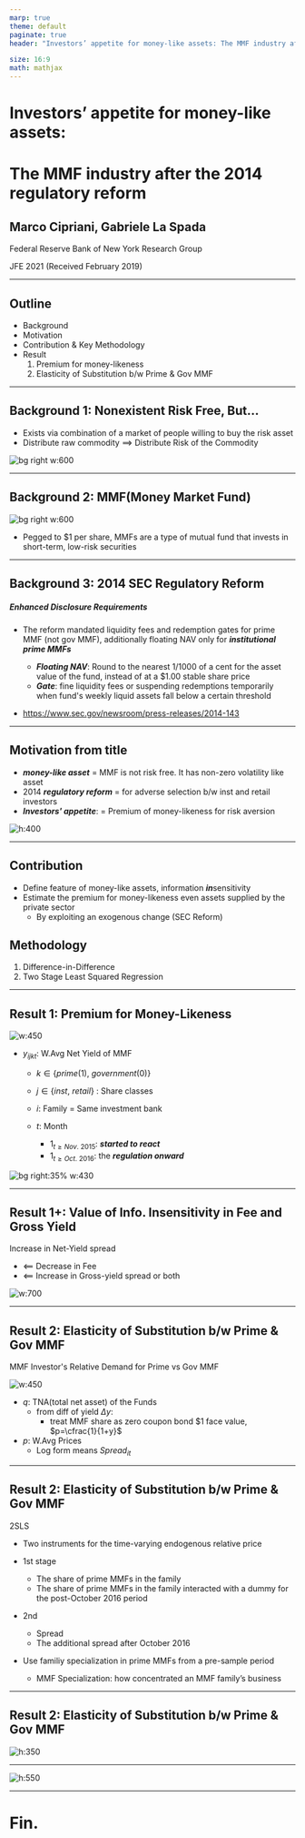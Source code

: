 ```yaml
---
marp: true
theme: default
paginate: true
header: "Investors’ appetite for money-like assets: The MMF industry after the 2014 regulatory reform"

size: 16:9
math: mathjax
---
```


# Investors’ appetite for money-like assets:

# The MMF industry after the 2014 regulatory reform

## Marco Cipriani, Gabriele La Spada

Federal Reserve Bank of New York Research Group

JFE 2021 (Received February 2019)

---

## Outline

- Background
- Motivation
- Contribution & Key Methodology
- Result
  1. Premium for money-likeness
  2. Elasticity of Substitution b/w Prime & Gov MMF

<!-- - Methodology
- Data (skip)
- Results -->


---

## Background 1: Nonexistent Risk Free, But...

- Exists via combination of a market of people willing to buy the risk asset
- Distribute raw commodity $\implies$ Distribute Risk of the Commodity 

![bg right w:600](resource/image-1.png)


<!-- By "Money without boundaries: How Blockchain Will Facilitate the Decentralization of Money" by Thomas J. Anderson, Piliar 2 - The Credit Theory of Money, 2021 -->

---

## Background 2: MMF(Money Market Fund)

![bg right w:600](resource/image.png)

- Pegged to $1 per share, MMFs are a type of mutual fund that invests in short-term, low-risk securities

---

## Background 3: 2014 SEC Regulatory Reform

##### Enhanced Disclosure Requirements


- The reform mandated liquidity fees and redemption gates for prime MMF (not gov MMF), additionally floating NAV only for ***institutional prime MMFs***
  - ***Floating NAV***: Round to the nearest 1/1000 of a cent for the asset value of the fund, instead of at a $1.00 stable share price
  - ***Gate***: fine liquidity fees or suspending redemptions temporarily when fund's weekly liquid assets fall below a certain threshold

- https://www.sec.gov/newsroom/press-releases/2014-143

---

## Motivation from title

- ***money-like asset*** = MMF is not risk free. It has non-zero volatility like asset
- 2014 ***regulatory reform*** = for adverse selection b/w inst and retail investors
- ***Investors' appetite***:  = Premium of money-likeness for risk aversion

![h:400](image.png)

---

## Contribution

- Define feature of money-like assets, information ***in***sensitivity
- Estimate the premium for money-likeness even assets supplied by the private sector
  - By exploiting an exogenous change (SEC Reform)

## Methodology 
1. Difference-in-Difference
2. Two Stage Least Squared Regression

---

## Result 1: Premium for Money-Likeness

![ w:450](image-1.png)


- $y_{ijkt}$: W.Avg Net Yield of MMF
  - $k \in \{prime(1), \ government(0) \}$

  - $j \in \{inst, \ retail\}$ : Share classes

  - $i$: Family = Same investment bank

  - $t$: Month
    - $1_{t \geq Nov. \ 2015}$: ***started to react***  
    - $1_{t \geq Oct. \ 2016}$: the ***regulation onward***


![bg right:35% w:430](image-2.png)

---

## Result 1+: Value of Info. Insensitivity in Fee and Gross Yield

Increase in Net-Yield spread 
- $\impliedby$  Decrease in Fee 
- $\impliedby$  Increase in Gross-yield spread or both

![w:700](image-3.png)

---

## Result 2: Elasticity of Substitution b/w Prime & Gov MMF

MMF Investor's Relative Demand for Prime vs Gov MMF

![w:450](image-4.png)

- $q$: TNA(total net asset) of the Funds 
  - from diff of yield $\Delta y$: 
    - treat MMF share as zero coupon bond \$1 face value,  $p=\cfrac{1}{1+y}$
- $p$: W.Avg Prices
  - Log form means $Spread_{it}$

---

## Result 2: Elasticity of Substitution b/w Prime & Gov MMF
2SLS
  - Two instruments for the time-varying endogenous relative price 
  - 1st stage
    - The share of prime MMFs in the family
    - The share of prime MMFs in the family interacted with a dummy for the post-October 2016 period

  - 2nd
    - Spread
    - The additional spread after October 2016

  - Use familiy specialization in prime MMFs from a pre-sample period
    - MMF Specialization: how concentrated an MMF family’s business 



---

## Result 2: Elasticity of Substitution b/w Prime & Gov MMF


![h:350](image-5.png)

---



![h:550](image-6.png)

---

# Fin.